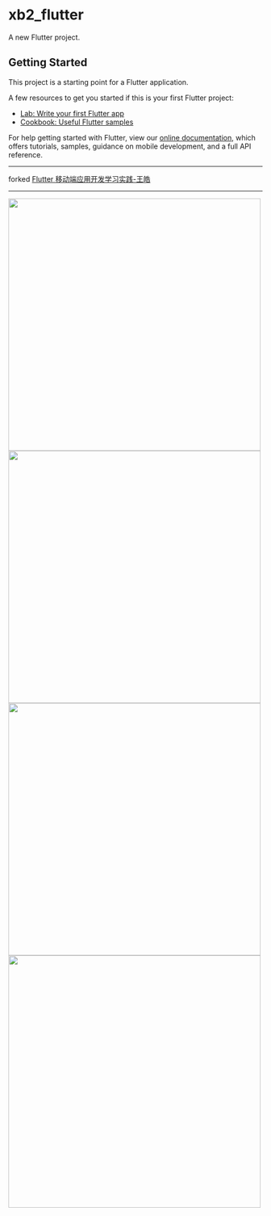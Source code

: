 # xb2_flutter

A new Flutter project.

## Getting Started

This project is a starting point for a Flutter application.

A few resources to get you started if this is your first Flutter project:

- [Lab: Write your first Flutter app](https://flutter.dev/docs/get-started/codelab)
- [Cookbook: Useful Flutter samples](https://flutter.dev/docs/cookbook)

For help getting started with Flutter, view our
[online documentation](https://flutter.dev/docs), which offers tutorials,
samples, guidance on mobile development, and a full API reference.

-----

forked [Flutter 移动端应⽤开发学习实践-王皓](https://github.com/ninghao/xb2_flutter/tree/master)

----

<img src="https://github.com/shannnl/xb2_flutter/assets/137688274/cd98c609-18ae-4058-bcb5-673168a44d66" style="height:500px" />
<img src="https://github.com/shannnl/xb2_flutter/assets/137688274/5c49182f-ae12-43e6-95c1-912571301990" style="height:500px" />
<img src="https://github.com/shannnl/xb2_flutter/assets/137688274/06bd24c4-25fa-415a-9fc9-f97a9c82d80f" style="height:500px" />
<img src="https://github.com/shannnl/xb2_flutter/assets/137688274/652d18f2-a95b-465f-adc1-77f2cb032cf2" style="height:500px" />

